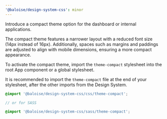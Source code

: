 ```yaml
---
'@baloise/design-system-css': minor
---
```


Introduce a compact theme option for the dashboard or internal applications.

The compact theme features a narrower layout with a reduced font size (14px instead of 16px). Additionally, spaces such as margins and paddings are adjusted to align with mobile dimensions, ensuring a more compact appearance.

To activate the compact theme, import the `theme-compact` stylesheet into the root App component or a global stylesheet.

It is recommended to import the `theme-compact` file at the end of your stylesheet, after the other imports from the Design System.

```scss
@import '@baloise/design-system-css/css/theme-compact';

// or for SASS

@import '@baloise/design-system-css/sass/theme-compact';
```
